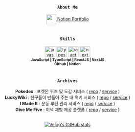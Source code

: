 <div align="center">
  
### `About Me`
<div>
  
  <a href="https://zealous-drop-37e.notion.site/Portfolio-e853aaacc13042ceb285eb9ae7ea7a2b?pvs=4" target="_blank">
    <img align="center" src="https://github.com/user-attachments/assets/f9666928-0b4a-4232-9c4f-462ed6c4347f" width="32" />
    Notion Portfolio
  </a>
</div>
<!-- <div>
  <a href="" target="_blank">
    <img align="center" src="" width="32" />
    PDF (Google Drive)
  </a>
</div> -->

<br/>

### `Skills`
<div>
<img src="https://upload.wikimedia.org/wikipedia/commons/thumb/9/99/Unofficial_JavaScript_logo_2.svg/1024px-Unofficial_JavaScript_logo_2.svg.png" width="34" title="javascript"/>
<img src="https://upload.wikimedia.org/wikipedia/commons/thumb/f/f5/Typescript.svg/2560px-Typescript.svg.png" width="34" title="typescript"/>
<img src="https://upload.wikimedia.org/wikipedia/commons/thumb/a/a7/React-icon.svg/2874px-React-icon.svg.png" width="34" title="react"/>
<img src="https://cdn.sanity.io/images/34ent8ly/production/436c0b088c5629d69b965fab38989e03c48222da-824x824.png" width="34" title="next"/>
<br/>
<sub>
<b>JavaScript | TypeScript | ReactJS | NextJS</b> <br/>
<b>Github | Notion</b>
</sub>
  
</div>

<br/>

### `Archives`
<div>
<!--   <img align="center" src="" width="30" /> -->
  <b>Pokedex</b> : 포켓몬 퀴즈 및 도감 서비스 ( <a href="">repo</a> / <a href="">service</a> )
</div>
<div>
<!--   <img align="center" src="" width="30" /> -->
  <a><b>LuckyWiki</b> : 친구들이 만들어 주는 내 위키 서비스 ( <a href="https://github.com/prgrms-fe-devcourse/FEDC4_Angola_NaYoung">repo</a> / <a href="https://fedc4-angola.vercel.app/">service</a> )
</div>
<div>
<!--   <img align="center" src="" width="30" /> -->
  <a><b>I Made It</b> : 운동 루틴 관리 서비스 ( <a href="">repo</a> / <a href="">service</a> )
</div>
<div>
<!--   <img align="center" src="" width="30" /> -->
  <a><b>Give Me Five</b> : 이색 체험 제공 플랫폼 ( <a href="">repo</a> / <a href="">service</a> )
</div>
<br/>

[![Velog's GitHub stats](https://velog-readme-stats.vercel.app/api/list?name=itscold96)](https://velog.io/@itscold96) 

<br/>

</div>
